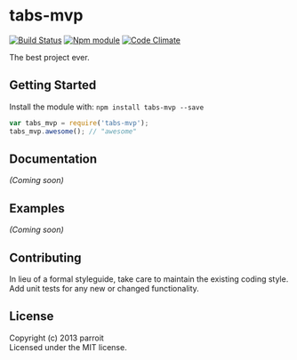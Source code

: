 # tabs-mvp
[![Build Status](https://secure.travis-ci.org/parroit/tabs-mvp.png?branch=master)](http://travis-ci.org/parroit/tabs-mvp)  [![Npm module](https://badge.fury.io/js/tabs-mvp.png)](https://npmjs.org/package/tabs-mvp) [![Code Climate](https://codeclimate.com/github/parroit/tabs-mvp.png)](https://codeclimate.com/github/parroit/tabs-mvp)

The best project ever.

## Getting Started
Install the module with: `npm install tabs-mvp --save`

```javascript
var tabs_mvp = require('tabs-mvp');
tabs_mvp.awesome(); // "awesome"
```

## Documentation
_(Coming soon)_

## Examples
_(Coming soon)_

## Contributing
In lieu of a formal styleguide, take care to maintain the existing coding style.
Add unit tests for any new or changed functionality.


## License
Copyright (c) 2013 parroit  
Licensed under the MIT license.
